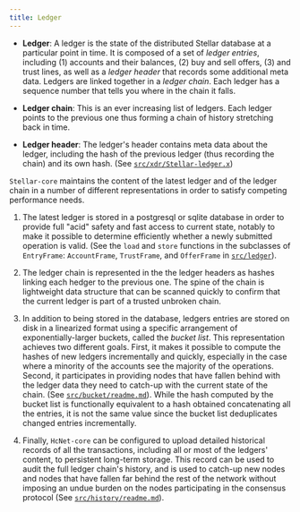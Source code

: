 ```yaml
---
title: Ledger
---
```


- **Ledger**: A ledger is the state of the distributed Stellar database at a
  particular point in time. It is composed of a set of _ledger entries_,
  including (1) accounts and their balances, (2) buy and sell offers, (3) and
  trust lines, as well as a _ledger header_ that records some additional meta
  data. Ledgers are linked together in a _ledger chain_. Each ledger has a
  sequence number that tells you where in the chain it falls.

- **Ledger chain**: This is an ever increasing list of ledgers. Each ledger
  points to the previous one thus forming a chain of history stretching back in
  time.

- **Ledger header**: The ledger's header contains meta data about the ledger,
  including the hash of the previous ledger (thus recording the chain) and its
  own hash. (See [`src/xdr/Stellar-ledger.x`](/src/xdr/Stellar-ledger.x))


`Stellar-core` maintains the content of the latest ledger and of the ledger
chain in a number of different representations in order to satisfy competing
performance needs.

 1. The latest ledger is stored in a postgresql or sqlite database in order to
    provide full "acid" safety and fast access to current state, notably to make
    it possible to determine efficiently whether a newly submitted operation is
    valid. (See the `load` and `store` functions in the subclasses of
    `EntryFrame`: `AccountFrame`, `TrustFrame`, and `OfferFrame` in
    [`src/ledger`](/src/ledger)).

 2. The ledger chain is represented in the the ledger headers as hashes linking
    each hedger to the previous one. The spine of the chain is lightweight data
    structure that can be scanned quickly to confirm that the current ledger is
    part of a trusted unbroken chain.

 3. In addition to being stored in the database, ledgers entries are stored on
    disk in a linearized format using a specific arrangement of
    exponentially-larger buckets, called the _bucket list_. This representation
    achieves two different goals. First, it makes it possible to compute the
    hashes of new ledgers incrementally and quickly, especially in the case
    where a minority of the accounts see the majority of the operations. Second,
    it participates in providing nodes that have fallen behind with the ledger
    data they need to catch-up with the current state of the chain. (See
    [`src/bucket/readme.md`](/src/bucket/readme.md)). While the hash computed
	by the bucket list is functionally equivalent to a hash obtained
	concatenating all the entries, it is not the same value since the bucket
	list deduplicates changed entries incrementally.

 4. Finally, `HcNet-core` can be configured to upload detailed historical
    records of all the transactions, including all or most of the ledgers'
    content, to persistent long-term storage. This record can be used to audit
    the full ledger chain's history, and is used to catch-up new nodes and nodes
    that have fallen far behind the rest of the network without imposing an
    undue burden on the nodes participating in the consensus protocol (See
    [`src/history/readme.md`](/src/history/readme.md)).

